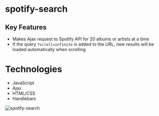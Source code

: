 # spotify-search

## Key Features

  * Makes Ajax request to Spotify API for 20 albums or artists at a time
  * If the query `?scroll=infinite` is added to the URL, new results will be loaded automatically when scrolling
  
# Technologies

  * JavaScript
  * Ajax
  * HTML/CSS
  * Handlebars

![spotify-search](https://github.com/lukeg90/spotify-search/blob/master/spotify.gif)
